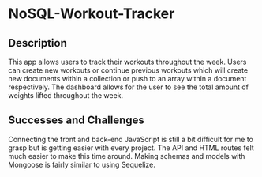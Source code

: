 # NoSQL-Workout-Tracker

## Description
This app allows users to track their workouts throughout the week. Users can create new workouts or continue previous workouts which will create new documents within a collection or push to an array within a document respectively. The dashboard allows for the user to see the total amount of weights lifted throughout the week.

## Successes and Challenges
Connecting the front and back-end JavaScript is still a bit difficult for me to grasp but is getting easier with every project. The API and HTML routes felt much easier to make this time around. Making schemas and models with Mongoose is fairly similar to using Sequelize.

